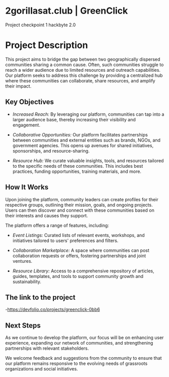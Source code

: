 # 2gorillasat.club | GreenClick
Project checkpoint 1 hackbyte 2.0

# Project Description

This project aims to bridge the gap between two geographically dispersed communities sharing a common cause. Often, such communities struggle to reach a wider audience due to limited resources and outreach capabilities. Our platform seeks to address this challenge by providing a centralized hub where these communities can collaborate, share resources, and amplify their impact.

## Key Objectives

- *Increased Reach:* By leveraging our platform, communities can tap into a larger audience base, thereby increasing their visibility and engagement.

- *Collaborative Opportunities:* Our platform facilitates partnerships between communities and external entities such as brands, NGOs, and government agencies. This opens up avenues for shared initiatives, sponsorships, and resource-sharing.

- *Resource Hub:* We curate valuable insights, tools, and resources tailored to the specific needs of these communities. This includes best practices, funding opportunities, training materials, and more.

## How It Works

Upon joining the platform, community leaders can create profiles for their respective groups, outlining their mission, goals, and ongoing projects. Users can then discover and connect with these communities based on their interests and causes they support.

The platform offers a range of features, including:

- *Event Listings:* Curated lists of relevant events, workshops, and initiatives tailored to users' preferences and filters.

- *Collaboration Marketplace:* A space where communities can post collaboration requests or offers, fostering partnerships and joint ventures.

- *Resource Library:* Access to a comprehensive repository of articles, guides, templates, and tools to support community growth and sustainability.

## The link to the project

-https://devfolio.co/projects/greenclick-0bb6



## Next Steps

As we continue to develop the platform, our focus will be on enhancing user experience, expanding our network of communities, and strengthening partnerships with relevant stakeholders.

We welcome feedback and suggestions from the community to ensure that our platform remains responsive to the evolving needs of grassroots organizations and social initiatives.
